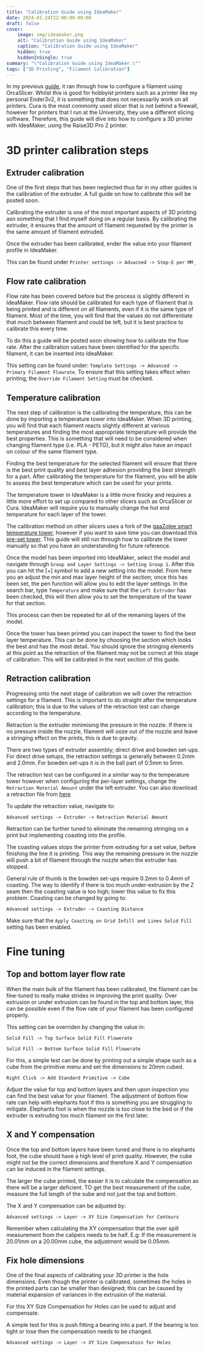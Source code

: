 ```yaml
---
title: "Calibration Guide using IdeaMaker"
date: 2024-01-24T22:00:00-00:00
draft: false
cover:
    image: img/ideamaker.png
    alt: "Calibration Guide using IdeaMaker"
    caption: "Calibration Guide using IdeaMaker"
    hidden: true
    hiddenInSingle: true
summary: "\"Calibration Guide using IdeaMaker.\""
tags: ["3D Printing", "Filament Calibration"]
---
```


In my previous [guide](/content/3D%20Printing/Filament%20Calibration/index.md), it ran through how to configure a filament using OrcaSlicer.
Whilst this is good for hobbyist printers such as a printer like my personal Ender3v2, it is something that does not necessarily work on all printers.
Cura is the most commonly used slicer that is not behind a firewall, however for printers that I run at the University, they use a different slicing software.
Therefore, this guide will dive into how to configure a 3D printer with IdeaMaker, using the Raise3D Pro 2 printer.

# 3D printer calibration steps 

## Extruder calibration
One of the first steps that has been neglected thus far in my other guides is the calibration of the extruder. 
A full guide on how to calibrate this will be posted soon.

Calibrating the extruder is one of the most important aspects of 3D printing asn something that I find myself doing on a regular basis.
By calibrating the extruder, it ensures that the amount of filament requested by the printer is the same amount of filament extruded.

Once the extruder has been calibrated, ender the value into your filament profile in IdeaMaker.

This can be found under `Printer settings -> Advacned -> Step-E per MM`
̣<!--- pic ref here --->

## Flow rate calibration
Flow rate has been covered before but the process is slightly different in IdeaMaker.
Flow rate should be calibrated for each type of filament that  is being printed and is different on all filaments, even if it is the same type of filament.
Most of the time, you will find that the values do not differentiate that much between filament and could be left, but it is best practice to calibrate this every time.

To do this a guide will be posted soon showing how to calibrate the flow rate.
After the calibration values have been identified for the specific filament, it can be inserted into IdeaMaker.

This setting can be found under: `Template Settings -> Advanced -> Primary Filament Flowrate`. 
To ensure that this setting takes effect when printing, the `Override Filament Setting` must be checked.

## Temperature calibration
The next step of calibration is the calibrating the temperature, this can be done by importing a temperature tower into IdeaMaker.
When 3D printing, you will find that each filament reacts slightly different at various temperatures and finding the most appropriate temperature will provide the best properties.
This is something that will need to be considered when changing filament type (i.e. PLA - PETG), but it might also have an impact on colour  of the same filament type.

Finding the best temperature for the selected filament will ensure that there is the best print quality and best layer adhesion providing the best strength for a part.
After calibrating the temperature for the filament, you will be able to assess the best temperature which can be used for your prints.

The temperature tower in IdeaMaker is a little more finicky and requires a little more effort to set up compared to other slicers such as OrcaSlicer or Cura.
IdeaMaker will require you to manually change the hot end temperature for each layer of the tower.

The calibration method on other slicers uses a fork of the [gaaZolee smart temperature tower](https://www.thingiverse.com/thing:2729076), however if you want to save time you can download this [pre-set tower](/Temperature-Calibration-Tower.zip).
This guide will still run through how to calibrate the tower manually so that you have an understanding for future reference.

Once the model has been imported into IdeaMaker, select the model and navigate through `Group and Layer Settings -> Setting Group 1`.
After this you can hit the [+] symbol to add a new setting into the model. 
From here you an adjust the min and max layer height of the section; once this has been set, the pen function will allow you to edit the layer settings.
In the search bar, type `Temperature` and make sure that the `Left Extruder` has been checked, this will then allow you to set the temperature of the tower for that section.

This process can then be repeated for all of the remaining layers of the model. 

Once the tower has been printed you can inspect the tower to find the best layer temperature. 
This can be done by choosing the section which looks the best and has the most detail. 
You should ignore the stringing elements at this point as the retraction of the filament may not be correct at this stage of calibration.
This will be calibrated in the next section of this guide.

## Retraction calibration
Progressing onto the next stage of calibration we will cover the retraction settings for a filament.
This is important to do straight after the temperature calibration; this is due to the values of the retraction test can change according to the temperature.

Retraction is the extruder minimising the pressure in the nozzle. 
If there is no pressure inside the nozzle, filament will ooze out of the nozzle and leave a stringing effect on the prints, this is due to gravity.

There are two types of extruder assembly; direct drive and bowden set-ups.
For direct drive setups, the retraction settings is generally between 0.2mm and 2.0mm.
For bowden set-ups it is in the ball part of 0.5mm to 5mm.

The retraction test can be configured in a similar way to the temperature tower however when configuring the per-layer settings, change the `Retraction Material Amount` under the left extruder.
You can also download a retraction file from [here](/Retraction-Calibratoin-Tower.zip)

To update the retraction value, navigate to:

`Advanced settings -> Extruder -> Retraction Material Amount`

Retraction can be further tuned to eliminate the remaining stringing on a print but implementing coasting into the profile.

The coasting values stops the printer from extruding for a set value, before finishing the line it is printing. 
This way the remaining pressure in the nozzle will push a bit of filament through the nozzle when the extruder has stopped.

General rule of thumb is the bowden set-ups require 0.2mm to 0.4mm of coasting.
The way to identify if there is too much under-extrusion by the Z seam then the coasting value is too high; lower this value to fix this problem.
Coasting can be changed by going to:

`Advanced settings -> Extruder -> Coasting Distance`

Make sure that the `Apply Coasting on Grid Infill and Lines Solid Fill` setting has been enabled.


# Fine tuning

## Top and bottom layer flow rate
When the main bulk of the filament has been calibrated, the filament can be fine-tuned to really make strides in improving the print quality.
Over extrusion or under extrusion can be found in the top and bottom layer, this can be possible even if the flow rate of your filament has been configured properly. 

This setting can be overriden by changing the value in:

`Solid Fill -> Top Surface Solid Fill Flowerate`

`Solid Fill -> Bottom Surface Solid Fill Flowerate`

For this, a simple test can be done by printing out a simple shape such as a cube from the primitive menu and set the dimensions to 20mm cubed.

`Right Click -> Add Standard Primitive -> Cube`

Adjust the value for top and bottom layers and then upon inspection you can find the best value for your filament.
The adjustment of bottom flow rate can help with elephants foot if this is something you are struggling to mitigate.
Elephants foot is when the nozzle is too close to the bed or if the extruder is extruding too much filament on the first later.

## X and Y compensation
Once the top and bottom layers have been tuned and there is no elephants foot, the cube should have a high level of print quality.
However, the cube might not be the correct dimensions and therefore X and Y compensation can be induced in the filament settings.

The larger the cube printed, the easier it is to calculate the compensation as there will be a larger deficient. 
TO get the best measurement of the cube, measure the full length of the sube and not just the top and bottom.

The X and Y compensation can be adjusted by:

`Advanced settings -> Layer -> XY Size Compensation for Contours`

Remember when calculating the XY compensation that the over spill measurement from the calipers needs to be half.
E.g: If the measurement is 20.01mm on a 20.00mm cube, the adjustment would be 0.05mm. 

## Fix hole dimensions
One of the final aspects of calibrating your 3D printer is the hole dimensions.
Even though the printer is calibrated, sometimes the holes in the printed parts can be smaller than designed; this can be caused by material expansion of variances in the extrusion of the material.

For this XY Size Compensation for Holes can be used to adjust and compensate.

A simple test for this is push fitting a bearing into a part. If the bearing is too tight or lose then the compensation needs to be changed.

`Advanced settings -> Layer -> XY Size Compensatoin for Holes`